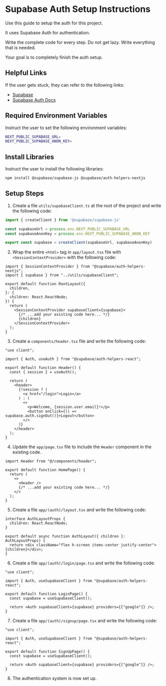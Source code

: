 # Supabase Auth Setup Instructions

Use this guide to setup the auth for this project.

It uses Supabase Auth for authentication.

Write the complete code for every step. Do not get lazy. Write everything that is needed.

Your goal is to completely finish the auth setup.

## Helpful Links

If the user gets stuck, they can refer to the following links:

- [Supabase](https://supabase.com/)
- [Supabase Auth Docs](https://supabase.com/docs/guides/auth)

## Required Environment Variables

Instruct the user to set the following environment variables:

```bash
NEXT_PUBLIC_SUPABASE_URL=
NEXT_PUBLIC_SUPABASE_ANON_KEY=
```

## Install Libraries

Instruct the user to install the following libraries:

```bash
npm install @supabase/supabase-js @supabase/auth-helpers-nextjs
```

## Setup Steps

1. Create a file `utils/supabaseClient.ts` at the root of the project and write the following code:

```ts
import { createClient } from '@supabase/supabase-js'

const supabaseUrl = process.env.NEXT_PUBLIC_SUPABASE_URL
const supabaseAnonKey = process.env.NEXT_PUBLIC_SUPABASE_ANON_KEY

export const supabase = createClient(supabaseUrl, supabaseAnonKey)
```

2. Wrap the entire `<html>` tag in `app/layout.tsx` file with `<SessionContextProvider>` with the following code:

```tsx
import { SessionContextProvider } from "@supabase/auth-helpers-nextjs";
import { supabase } from "../utils/supabaseClient";

export default function RootLayout({
  children,
}: {
  children: React.ReactNode;
}) {
  return (
    <SessionContextProvider supabaseClient={supabase}>
      {/* ...add your existing code here... */}
      {children}
    </SessionContextProvider>
  );
}
```

3. Create a `components/header.tsx` file and write the following code:

```tsx
"use client";

import { Auth, useAuth } from "@supabase/auth-helpers-react";

export default function Header() {
  const { session } = useAuth();

  return (
    <header>
      {!session ? (
        <a href="/login">Login</a>
      ) : (
        <>
          <p>Welcome, {session.user.email}!</p>
          <button onClick={() => supabase.auth.signOut()}>Logout</button>
        </>
      )}
    </header>
  );
}
```

4. Update the `app/page.tsx` file to include the `Header` component in the existing code.

```tsx
import Header from "@/components/header";

export default function HomePage() {
  return (
    <>
      <Header />
      {/* ...add your existing code here... */}
    </>
  );
}
```

5. Create a file `app/(auth)/layout.tsx` and write the following code:

```tsx
interface AuthLayoutProps {
  children: React.ReactNode;
}

export default async function AuthLayout({ children }: AuthLayoutProps) {
  return <div className="flex h-screen items-center justify-center">{children}</div>;
}
```

6. Create a file `app/(auth)/login/page.tsx` and write the following code:

```tsx
"use client";

import { Auth, useSupabaseClient } from "@supabase/auth-helpers-react";

export default function LoginPage() {
  const supabase = useSupabaseClient();

  return <Auth supabaseClient={supabase} providers={["google"]} />;
}
```

7. Create a file `app/(auth)/signup/page.tsx` and write the following code:

```tsx
"use client";

import { Auth, useSupabaseClient } from "@supabase/auth-helpers-react";

export default function SignUpPage() {
  const supabase = useSupabaseClient();

  return <Auth supabaseClient={supabase} providers={["google"]} />;
}
```

8. The authentication system is now set up.
